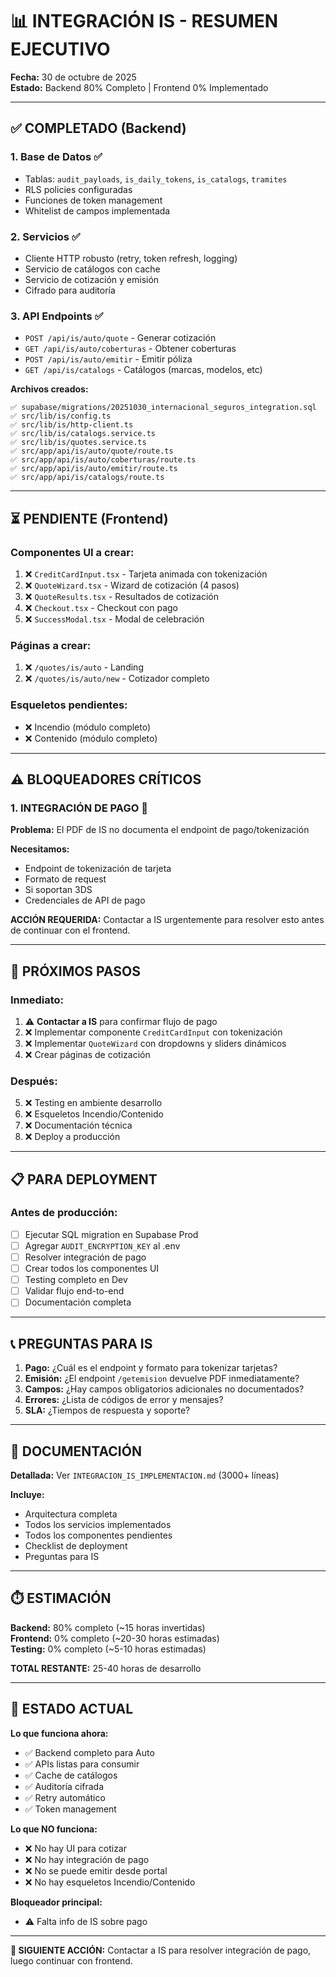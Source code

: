 # 📊 INTEGRACIÓN IS - RESUMEN EJECUTIVO

**Fecha:** 30 de octubre de 2025  
**Estado:** Backend 80% Completo | Frontend 0% Implementado

---

## ✅ COMPLETADO (Backend)

### **1. Base de Datos** ✅
- Tablas: `audit_payloads`, `is_daily_tokens`, `is_catalogs`, `tramites`
- RLS policies configuradas
- Funciones de token management
- Whitelist de campos implementada

### **2. Servicios** ✅
- Cliente HTTP robusto (retry, token refresh, logging)
- Servicio de catálogos con cache
- Servicio de cotización y emisión
- Cifrado para auditoría

### **3. API Endpoints** ✅
- `POST /api/is/auto/quote` - Generar cotización
- `GET /api/is/auto/coberturas` - Obtener coberturas
- `POST /api/is/auto/emitir` - Emitir póliza
- `GET /api/is/catalogs` - Catálogos (marcas, modelos, etc)

**Archivos creados:**
```
✅ supabase/migrations/20251030_internacional_seguros_integration.sql
✅ src/lib/is/config.ts
✅ src/lib/is/http-client.ts
✅ src/lib/is/catalogs.service.ts
✅ src/lib/is/quotes.service.ts
✅ src/app/api/is/auto/quote/route.ts
✅ src/app/api/is/auto/coberturas/route.ts
✅ src/app/api/is/auto/emitir/route.ts
✅ src/app/api/is/catalogs/route.ts
```

---

## ⏳ PENDIENTE (Frontend)

### **Componentes UI a crear:**
1. ❌ `CreditCardInput.tsx` - Tarjeta animada con tokenización
2. ❌ `QuoteWizard.tsx` - Wizard de cotización (4 pasos)
3. ❌ `QuoteResults.tsx` - Resultados de cotización
4. ❌ `Checkout.tsx` - Checkout con pago
5. ❌ `SuccessModal.tsx` - Modal de celebración

### **Páginas a crear:**
1. ❌ `/quotes/is/auto` - Landing
2. ❌ `/quotes/is/auto/new` - Cotizador completo

### **Esqueletos pendientes:**
- ❌ Incendio (módulo completo)
- ❌ Contenido (módulo completo)

---

## ⚠️ BLOQUEADORES CRÍTICOS

### **1. INTEGRACIÓN DE PAGO** 🚨

**Problema:** El PDF de IS no documenta el endpoint de pago/tokenización

**Necesitamos:**
- Endpoint de tokenización de tarjeta
- Formato de request
- Si soportan 3DS
- Credenciales de API de pago

**ACCIÓN REQUERIDA:** 
Contactar a IS urgentemente para resolver esto antes de continuar con el frontend.

---

## 🎯 PRÓXIMOS PASOS

### **Inmediato:**
1. ⚠️ **Contactar a IS** para confirmar flujo de pago
2. ❌ Implementar componente `CreditCardInput` con tokenización
3. ❌ Implementar `QuoteWizard` con dropdowns y sliders dinámicos
4. ❌ Crear páginas de cotización

### **Después:**
5. ❌ Testing en ambiente desarrollo
6. ❌ Esqueletos Incendio/Contenido
7. ❌ Documentación técnica
8. ❌ Deploy a producción

---

## 📋 PARA DEPLOYMENT

### **Antes de producción:**
- [ ] Ejecutar SQL migration en Supabase Prod
- [ ] Agregar `AUDIT_ENCRYPTION_KEY` al .env
- [ ] Resolver integración de pago
- [ ] Crear todos los componentes UI
- [ ] Testing completo en Dev
- [ ] Validar flujo end-to-end
- [ ] Documentación completa

---

## 📞 PREGUNTAS PARA IS

1. **Pago:** ¿Cuál es el endpoint y formato para tokenizar tarjetas?
2. **Emisión:** ¿El endpoint `/getemision` devuelve PDF inmediatamente?
3. **Campos:** ¿Hay campos obligatorios adicionales no documentados?
4. **Errores:** ¿Lista de códigos de error y mensajes?
5. **SLA:** ¿Tiempos de respuesta y soporte?

---

## 📄 DOCUMENTACIÓN

**Detallada:** Ver `INTEGRACION_IS_IMPLEMENTACION.md` (3000+ líneas)

**Incluye:**
- Arquitectura completa
- Todos los servicios implementados
- Todos los componentes pendientes
- Checklist de deployment
- Preguntas para IS

---

## ⏱️ ESTIMACIÓN

**Backend:** 80% completo (~15 horas invertidas)  
**Frontend:** 0% completo (~20-30 horas estimadas)  
**Testing:** 0% completo (~5-10 horas estimadas)  

**TOTAL RESTANTE:** 25-40 horas de desarrollo

---

## 🚀 ESTADO ACTUAL

**Lo que funciona ahora:**
- ✅ Backend completo para Auto
- ✅ APIs listas para consumir
- ✅ Cache de catálogos
- ✅ Auditoría cifrada
- ✅ Retry automático
- ✅ Token management

**Lo que NO funciona:**
- ❌ No hay UI para cotizar
- ❌ No hay integración de pago
- ❌ No se puede emitir desde portal
- ❌ No hay esqueletos Incendio/Contenido

**Bloqueador principal:**
- ⚠️ Falta info de IS sobre pago

---

**🎯 SIGUIENTE ACCIÓN:** Contactar a IS para resolver integración de pago, luego continuar con frontend.
